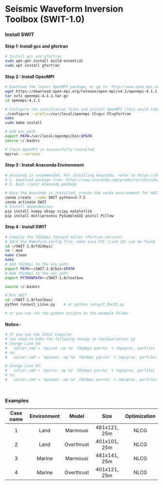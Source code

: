 # **S**eismic **W**aveform **I**nversion **T**oolbox   (SWIT-1.0)

### Install SWIT 

#### Step 1: Install gcc and gfortran

```bash
# Install gcc and gfortran
sudo apt-get install build-essential
sudo apt install gfortran
```

#### Step 2 : Install OpenMPI

```bash
# Download the latest OpenMPI package, or go to  http://www.open-mpi.org/software/ompi to download the desired version
wget https://download.open-mpi.org/release/open-mpi/v4.1/openmpi-4.1.1.tar.gz 
tar xvfz openmpi-4.1.1.tar.gz
cd openmpi-4.1.1

# Configure the installation files and install OpenMPI (this would takes a while)
./configure --prefix=/usr/local/openmpi CC=gcc FC=gfortran
make
sudo make install

# Add env path 
export PATH=/usr/local/openmpi/bin:$PATH
source ~/.bashrc

# Check OpenMPI is successfully installed
mpirun --version
```

#### Step 3 : Install Anaconda Environment  

```bash
# Anaconda is recommended. For installing Anaconda, refer to https://docs.anaconda.com/anaconda/install/linux/
# 1. download package from: https://www.anaconda.com/products/individual/download-success
# 2. bash ~/your_Anaconda_package

# Once the Anaconda is installed, create the conda environment for SWIT
conda create --name SWIT python=3.7.5
conda activate SWIT
# Install dependencies
pip install numpy obspy scipy matplotlib
pip install multiprocess PySimpleGUI psutil Pillow
```

#### Step 4 : Install SWIT  

```bash
# Complie the fd2dmpi forward solver (Fortran version)
# Edit the Makefile.config file, make sure FCC (line 18) can be found 
cd ~/SWIT-1.0/fd2dmpi/
rm *.mod
make clean   
make
# Add fd2dmpi to the env path
export PATH=~/SWIT-1.0/bin:$PATH
# Add fd2dmpi to the env path
export PYTHONPATH=~/SWIT-1.0/toolbox

source ~/.bashrc

# Run SWIT
cd ~/SWIT-1.0/toolbox/
python runswit_Linux.py    # or python runswit_MacOS.py 

# or you can run the python scripts in the example folder
```

#### Notice :   

```bash
# If you use the Intel Compiler
# You need to make the following change in toolbox/solver.py
# Change Line 54:     
#	solver_cmd = 'mpirun -np %d  fd2dmpi par=%s' % (mpiproc, parfile)
# to:
#   solver_cmd = 'mpiexec -np %d  fd2dmpi par=%s' % (mpiproc, parfile)

# Change Line 85:     
#	solver_cmd = 'mpirun -np %d  fd2dmpi par=%s' % (mpiproc, parfile)
# to:
#   solver_cmd = 'mpiexec -np %d  fd2dmpi par=%s' % (mpiproc, parfile)




```

### Examples 

| Case name | Environment |   Model    |     Size     | Optimization |
| :-------: | :---------: | :--------: | :----------: | :----------: |
|     1     |    Land     |  Marmousi  | 481x121, 25m |     NLCG     |
|     2     |    Land     | Overthrust | 401x101, 25m |     NLCG     |
|     3     |   Marine    |  Marmousi  | 481x141, 25m |     NLCG     |
|     4     |   Marine    | Overthrust | 401x121, 25m |     NLCG     |

